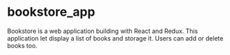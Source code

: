 # bookstore_app
Bookstore is a web application building with React and Redux. This application let display a list of books and storage it. Users can add or delete books too.
